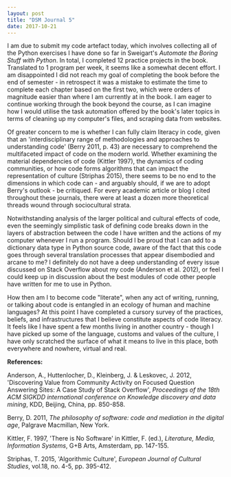 ```yaml
---
layout: post
title: "DSM Journal 5"
date: 2017-10-21
---
```


I am due to submit my code artefact today, which involves collecting all of the Python exercises I have done so far in Sweigart's *Automate the Boring Stuff with Python*. In total, I completed 12 practice projects in the book. Translated to 1 program per week, it seems like a somewhat decent effort. I am disappointed I did not reach my goal of completing the book before the end of semester - in retrospect it was a mistake to estimate the time to complete each chapter based on the first two, which were orders of magnitude easier than where I am currently at in the book. I am eager to continue working through the book beyond the course, as I can imagine how I would utilise the task automation offered by the book's later topics in terms of cleaning up my computer's files, and scraping data from websites.

Of greater concern to me is whether I can fully claim literacy in code, given that an 'interdisciplinary range of methodologies and approaches to understanding code' (Berry 2011, p. 43) are necessary to comprehend the multifaceted impact of code on the modern world. Whether examining the material dependencies of code (Kittler 1997), the dynamics of coding communities, or how code forms algorithms that can impact the representation of culture (Striphas 2015), there seems to be no end to the dimensions in which code can - and arguably should, if we are to adopt Berry's outlook - be critiqued. For every academic article or blog I cited throughout these journals, there were at least a dozen more theoretical threads wound through sociocultural strata. 

Notwithstanding analysis of the larger political and cultural effects of code, even the seemingly simplistic task of defining code breaks down in the layers of abstraction between the code I have written and the actions of my computer whenever I run a program. Should I be proud that I can add to a dictionary data type in Python source code, aware of the fact that this code goes through several translation processes that appear disembodied and arcane to me? I definitely do not have a deep understanding of every issue discussed on Stack Overflow about my code (Anderson et al. 2012), or feel I could keep up in discussion about the best modules of code other people have written for me to use in Python. 

How then am I to become code "literate", when any act of writing, running, or talking about code is entangled in an ecology of human and machine languages? At this point I have completed a cursory survey of the practices, beliefs, and infrastructures that I believe constitute aspects of code literacy. It feels like I have spent a few months living in another country - though I have picked up some of the language, customs and values of the culture, I have only scratched the surface of what it means to live in this place, both everywhere and nowhere, virtual and real.

**References:**

Anderson, A., Huttenlocher, D., Kleinberg, J. & Leskovec, J. 2012, 'Discovering Value from Community Activity on Focused Question Answering Sites: A Case Study of Stack Overflow', *Proceedings of the 18th ACM SIGKDD international conference on Knowledge discovery and data mining*, KDD, Beijing, China, pp. 850-858.

Berry, D. 2011, *The philosophy of software: code and mediation in the digital age*, Palgrave Macmillan, New York.

Kittler, F. 1997, 'There is No Software' in Kittler, F. (ed.), *Literature, Media, Information Systems*, G+B Arts, Amsterdam, pp. 147-155.

Striphas, T. 2015, 'Algorithmic Culture', *European Journal of Cultural Studies*, vol.18, no. 4-5,
pp. 395-412.


